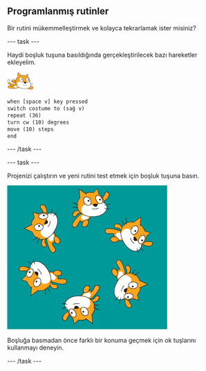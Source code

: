 ## Programlanmış rutinler

Bir rutini mükemmelleştirmek ve kolayca tekrarlamak ister misiniz?

--- task ---

Haydi boşluk tuşuna basıldığında gerçekleştirilecek bazı hareketler ekleyelim.

![yüzücü kuklası](images/swimmer-sprite.png)

```blocks3
when [space v] key pressed
switch costume to (sağ v)
repeat (36)
turn cw (10) degrees
move (10) steps
end
```

--- /task ---

--- task ---

Projenizi çalıştırın ve yeni rutini test etmek için boşluk tuşuna basın.

![etrafta yüzen kuklalar](images/swim-routine.png)

Boşluğa basmadan önce farklı bir konuma geçmek için ok tuşlarını kullanmayı deneyin.

--- /task ---




